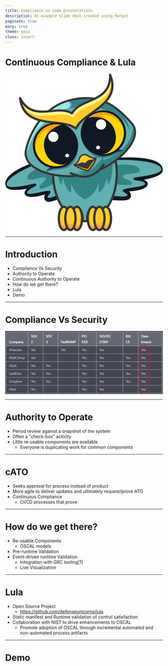 ```yaml
---
title: Compliance as Code presentatioin
description: An example slide deck created using Marpit
paginate: true
marp: true
theme: gaia
class: invert
---
```


# Continuous Compliance & Lula

![w:400 h:400](./images/logo.png)

---

# Introduction
- Compliance Vs Security
- Authority to Operate
- Continuous Authority to Operate
- How do we get there?
- Lula
- Demo

<!--
- Demo prepared - wanted to "set the stage" 
-->

---
<!-- _footer: https://ventureinsecurity.net/p/the-importance-of-adopting-a-security -->
# Compliance Vs Security

![w:1120 h:400](./images/data-breach.png)

<!--
- The intent of implementing compliance requirements is to promote security.
-->

---

# Authority to Operate
- Period review against a snapshot of the system
- Often a "check-box" activity
- Little re-usable components are available
    - Everyone is duplicating work for common components


<!-- 
- The problem here has many nuances - but some common denominators are that the ATO process is both a fixed point in time on the initial system and approved against a product instead of process
-->

---

# cATO

- Seeks approval for process instead of product
- More agile to deliver updates and ultimately request/prove ATO
- Continuous Compliance
    - CI/CD processes that prove 

<!-- 
- Whether you prescribe to the existence of the cATO or not - the underlying concept for seeking approval of processes in place of product moves us into a realm of continuous compliance
- We need the ability to deliver updates that both pre-declare control satisfaction as well as provide data to ensure it satisfies the control throughout its lifetime.
-->

---
<!--_footer: 1. Governance, Risk, Compliance-->
# How do we get there?
- Re-usable Components
    - OSCAL models
- Pre-runtime Validation
- Event-driven runtime Validation
    - Integration with GRC tooling[1]
    - Live Visualization
<!--

-->

---

# Lula
- Open Source Project
    - https://github.com/defenseunicorns/lula
- Static manifest and Runtime validation of control satisfaction    
- Collaboration with NIST to drive enhancements to OSCAL
    - Promote adoption of OSCAL through incremental automated and non-automated process artifacts

<!--

-->

--- 

# Demo
